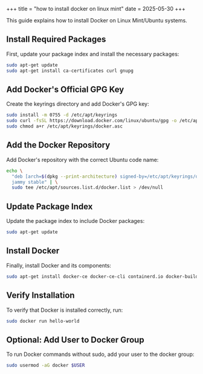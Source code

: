 +++
title = "how to install docker on linux mint"
date = 2025-05-30
+++

This guide explains how to install Docker on Linux Mint/Ubuntu systems.

## Install Required Packages

First, update your package index and install the necessary packages:

```bash
sudo apt-get update
sudo apt-get install ca-certificates curl gnupg
```

## Add Docker's Official GPG Key

Create the keyrings directory and add Docker's GPG key:

```bash
sudo install -m 0755 -d /etc/apt/keyrings
sudo curl -fsSL https://download.docker.com/linux/ubuntu/gpg -o /etc/apt/keyrings/docker.asc
sudo chmod a+r /etc/apt/keyrings/docker.asc
```

## Add the Docker Repository

Add Docker's repository with the correct Ubuntu code name:

```bash
echo \
  "deb [arch=$(dpkg --print-architecture) signed-by=/etc/apt/keyrings/docker.asc] https://download.docker.com/linux/ubuntu \
  jammy stable" | \
  sudo tee /etc/apt/sources.list.d/docker.list > /dev/null
```

## Update Package Index

Update the package index to include Docker packages:

```bash
sudo apt-get update
```

## Install Docker

Finally, install Docker and its components:

```bash
sudo apt-get install docker-ce docker-ce-cli containerd.io docker-buildx-plugin docker-compose-plugin
```

## Verify Installation

To verify that Docker is installed correctly, run:

```bash
sudo docker run hello-world
```

## Optional: Add User to Docker Group

To run Docker commands without sudo, add your user to the docker group:

```bash
sudo usermod -aG docker $USER
```